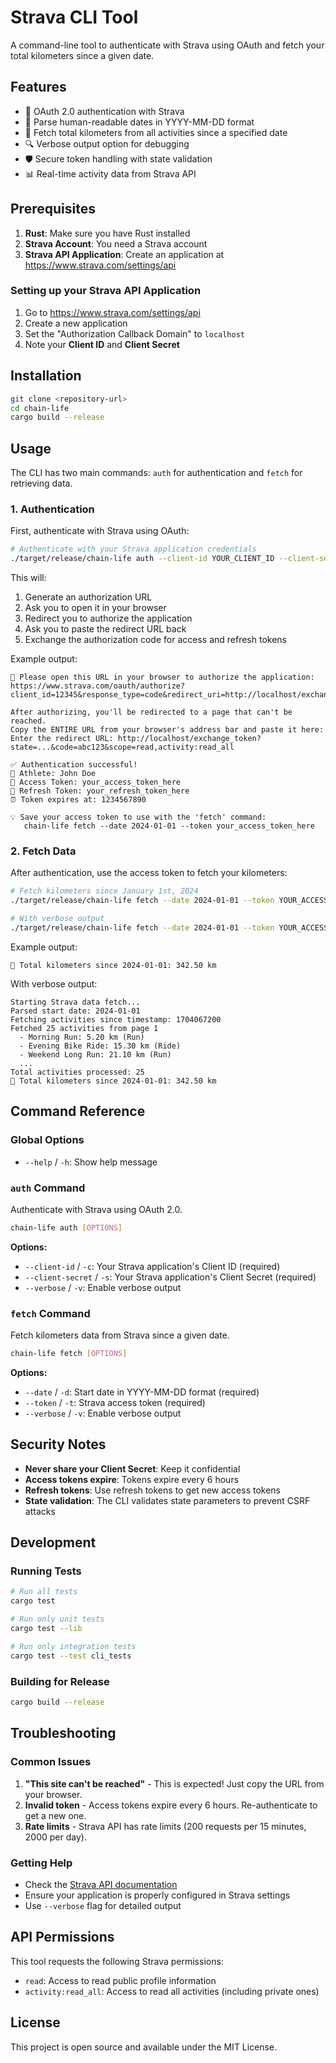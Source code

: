 # Strava CLI Tool

A command-line tool to authenticate with Strava using OAuth and fetch your total kilometers since a given date.

## Features

- 🔐 OAuth 2.0 authentication with Strava
- 📅 Parse human-readable dates in YYYY-MM-DD format
- 🏃 Fetch total kilometers from all activities since a specified date
- 🔍 Verbose output option for debugging
- 🛡️ Secure token handling with state validation
- 📊 Real-time activity data from Strava API

## Prerequisites

1. **Rust**: Make sure you have Rust installed
2. **Strava Account**: You need a Strava account
3. **Strava API Application**: Create an application at https://www.strava.com/settings/api

### Setting up your Strava API Application

1. Go to https://www.strava.com/settings/api
2. Create a new application
3. Set the "Authorization Callback Domain" to `localhost`
4. Note your **Client ID** and **Client Secret**

## Installation

```bash
git clone <repository-url>
cd chain-life
cargo build --release
```

## Usage

The CLI has two main commands: `auth` for authentication and `fetch` for retrieving data.

### 1. Authentication

First, authenticate with Strava using OAuth:

```bash
# Authenticate with your Strava application credentials
./target/release/chain-life auth --client-id YOUR_CLIENT_ID --client-secret YOUR_CLIENT_SECRET
```

This will:
1. Generate an authorization URL
2. Ask you to open it in your browser
3. Redirect you to authorize the application
4. Ask you to paste the redirect URL back
5. Exchange the authorization code for access and refresh tokens

Example output:
```
🔗 Please open this URL in your browser to authorize the application:
https://www.strava.com/oauth/authorize?client_id=12345&response_type=code&redirect_uri=http://localhost/exchange_token&approval_prompt=force&scope=read,activity:read_all&state=...

After authorizing, you'll be redirected to a page that can't be reached.
Copy the ENTIRE URL from your browser's address bar and paste it here:
Enter the redirect URL: http://localhost/exchange_token?state=...&code=abc123&scope=read,activity:read_all

✅ Authentication successful!
🏃 Athlete: John Doe
🔑 Access Token: your_access_token_here
🔄 Refresh Token: your_refresh_token_here
⏰ Token expires at: 1234567890

💡 Save your access token to use with the 'fetch' command:
   chain-life fetch --date 2024-01-01 --token your_access_token_here
```

### 2. Fetch Data

After authentication, use the access token to fetch your kilometers:

```bash
# Fetch kilometers since January 1st, 2024
./target/release/chain-life fetch --date 2024-01-01 --token YOUR_ACCESS_TOKEN

# With verbose output
./target/release/chain-life fetch --date 2024-01-01 --token YOUR_ACCESS_TOKEN --verbose
```

Example output:
```
🏃 Total kilometers since 2024-01-01: 342.50 km
```

With verbose output:
```
Starting Strava data fetch...
Parsed start date: 2024-01-01
Fetching activities since timestamp: 1704067200
Fetched 25 activities from page 1
  - Morning Run: 5.20 km (Run)
  - Evening Bike Ride: 15.30 km (Ride)
  - Weekend Long Run: 21.10 km (Run)
  ...
Total activities processed: 25
🏃 Total kilometers since 2024-01-01: 342.50 km
```

## Command Reference

### Global Options

- `--help` / `-h`: Show help message

### `auth` Command

Authenticate with Strava using OAuth 2.0.

```bash
chain-life auth [OPTIONS]
```

**Options:**
- `--client-id` / `-c`: Your Strava application's Client ID (required)
- `--client-secret` / `-s`: Your Strava application's Client Secret (required)
- `--verbose` / `-v`: Enable verbose output

### `fetch` Command

Fetch kilometers data from Strava since a given date.

```bash
chain-life fetch [OPTIONS]
```

**Options:**
- `--date` / `-d`: Start date in YYYY-MM-DD format (required)
- `--token` / `-t`: Strava access token (required)
- `--verbose` / `-v`: Enable verbose output

## Security Notes

- **Never share your Client Secret**: Keep it confidential
- **Access tokens expire**: Tokens expire every 6 hours
- **Refresh tokens**: Use refresh tokens to get new access tokens
- **State validation**: The CLI validates state parameters to prevent CSRF attacks

## Development

### Running Tests

```bash
# Run all tests
cargo test

# Run only unit tests
cargo test --lib

# Run only integration tests
cargo test --test cli_tests
```

### Building for Release

```bash
cargo build --release
```

## Troubleshooting

### Common Issues

1. **"This site can't be reached"** - This is expected! Just copy the URL from your browser.
2. **Invalid token** - Access tokens expire every 6 hours. Re-authenticate to get a new one.
3. **Rate limits** - Strava API has rate limits (200 requests per 15 minutes, 2000 per day).

### Getting Help

- Check the [Strava API documentation](https://developers.strava.com/docs/)
- Ensure your application is properly configured in Strava settings
- Use `--verbose` flag for detailed output

## API Permissions

This tool requests the following Strava permissions:
- `read`: Access to read public profile information
- `activity:read_all`: Access to read all activities (including private ones)

## License

This project is open source and available under the MIT License.